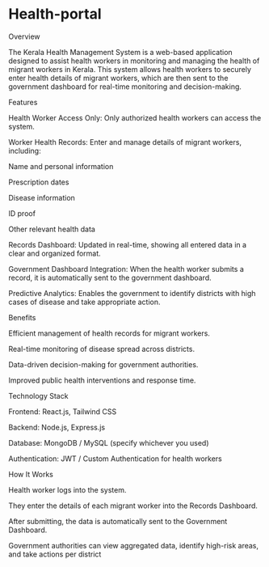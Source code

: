 # Health-portal

Overview

The Kerala Health Management System is a web-based application designed to assist health workers in monitoring and managing the health of migrant workers in Kerala. This system allows health workers to securely enter health details of migrant workers, which are then sent to the government dashboard for real-time monitoring and decision-making.

Features

Health Worker Access Only: Only authorized health workers can access the system.

Worker Health Records: Enter and manage details of migrant workers, including:

Name and personal information

Prescription dates

Disease information

ID proof

Other relevant health data

Records Dashboard: Updated in real-time, showing all entered data in a clear and organized format.

Government Dashboard Integration: When the health worker submits a record, it is automatically sent to the government dashboard.

Predictive Analytics: Enables the government to identify districts with high cases of disease and take appropriate action.

Benefits

Efficient management of health records for migrant workers.

Real-time monitoring of disease spread across districts.

Data-driven decision-making for government authorities.

Improved public health interventions and response time.

Technology Stack

Frontend: React.js, Tailwind CSS

Backend: Node.js, Express.js

Database: MongoDB / MySQL (specify whichever you used)

Authentication: JWT / Custom Authentication for health workers

How It Works

Health worker logs into the system.

They enter the details of each migrant worker into the Records Dashboard.

After submitting, the data is automatically sent to the Government Dashboard.

Government authorities can view aggregated data, identify high-risk areas, and take actions per district
